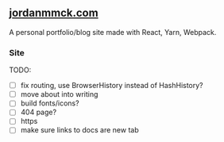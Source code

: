 ## [jordanmmck.com](http://www.jordanmmck.com/#/)

A personal portfolio/blog site made with React, Yarn, Webpack.

### Site
TODO:
- [ ] fix routing, use BrowserHistory instead of HashHistory?
- [ ] move about into writing
- [ ] build fonts/icons?
- [ ] 404 page?
- [ ] https
- [ ] make sure links to docs are new tab
